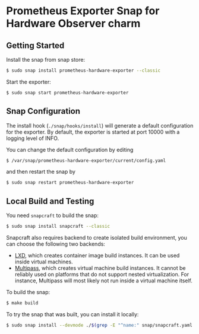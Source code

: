 # Prometheus Exporter Snap for Hardware Observer charm


## Getting Started

Install the snap from snap store:

```bash
$ sudo snap install prometheus-hardware-exporter --classic
```

Start the exporter:

```bash
$ sudo snap start prometheus-hardware-exporter
```

## Snap Configuration

The install hook (`./snap/hooks/install`) will generate a default configuration
for the exporter. By default, the exporter is started at port 10000 with a
logging level of INFO.

You can change the default configuration by editing

```bash
$ /var/snap/prometheus-hardware-exporter/current/config.yaml
```

and then restart the snap by

```bash
$ sudo snap restart prometheus-hardware-exporter
```

## Local Build and Testing

You need `snapcraft` to build the snap:

```bash
$ sudo snap install snapcraft --classic
```

Snapcraft also requires backend to create isolated build environment, you can
choose the following two backends:

- [LXD](https://linuxcontainers.org/lxd/introduction/), which creates container
  image build instances. It can be used inside virtual machines.
- [Multipass](https://multipass.run/), which creates virtual machine build
  instances. It cannot be reliably used on platforms that do not support nested
  virtualization. For instance, Multipass will most likely not run inside a
  virtual machine itself.

To build the snap:

```bash
$ make build
```

To try the snap that was built, you can install it locally:

```bash
$ sudo snap install --devmode ./$(grep -E "^name:" snap/snapcraft.yaml | awk '{print $2}').snap
```
